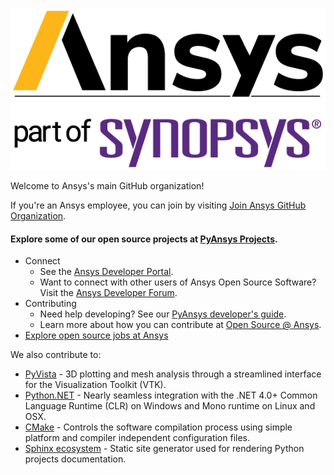 ![Open Source at Ansys](https://github.com/ansys/.github/blob/main/images/ansys-part-of-synopsys-logos-full-color-rgb.png)

Welcome to Ansys's main GitHub organization!

If you're an Ansys employee, you can join by visiting [Join Ansys GitHub Organization](https://github.com/orgs/ansys/sso).

#### Explore some of our open source projects at [PyAnsys Projects](https://docs.pyansys.com/).

* Connect
    * See the [Ansys Developer Portal](https://developer.ansys.com/).
    * Want to connect with other users of Ansys Open Source Software? Visit the [Ansys Developer Forum](https://discuss.ansys.com/).
* Contributing
    * Need help developing? See our [PyAnsys developer's guide](https://dev.docs.pyansys.com/).
    * Learn more about how you can contribute at [Open Source @ Ansys](https://developer.ansys.com/docs/sca).
* [Explore open source jobs at Ansys](https://careers.ansys.com/search/?searchby=location&createNewAlert=false&q="open+source")

We also contribute to:
- [PyVista](https://docs.pyvista.org/) - 3D plotting and mesh analysis through a streamlined interface for the Visualization Toolkit (VTK).
- [Python.NET](http://pythonnet.github.io/) - Nearly seamless integration with the .NET 4.0+ Common Language Runtime (CLR) on Windows and Mono runtime on Linux and OSX.
- [CMake](https://cmake.org/) - Controls the software compilation process using simple platform and compiler independent configuration files.
- [Sphinx ecosystem](https://www.sphinx-doc.org/en/master/) - Static site generator used for rendering Python projects documentation.

